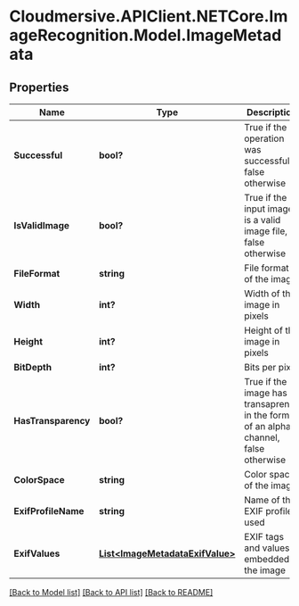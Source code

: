 # Cloudmersive.APIClient.NETCore.ImageRecognition.Model.ImageMetadata
## Properties

Name | Type | Description | Notes
------------ | ------------- | ------------- | -------------
**Successful** | **bool?** | True if the operation was successful, false otherwise | [optional] 
**IsValidImage** | **bool?** | True if the input image is a valid image file, false otherwise | [optional] 
**FileFormat** | **string** | File format of the image | [optional] 
**Width** | **int?** | Width of the image in pixels | [optional] 
**Height** | **int?** | Height of the image in pixels | [optional] 
**BitDepth** | **int?** | Bits per pixel | [optional] 
**HasTransparency** | **bool?** | True if the image has transaprency in the form of an alpha channel, false otherwise | [optional] 
**ColorSpace** | **string** | Color space of the image | [optional] 
**ExifProfileName** | **string** | Name of the EXIF profile used | [optional] 
**ExifValues** | [**List&lt;ImageMetadataExifValue&gt;**](ImageMetadataExifValue.md) | EXIF tags and values embedded in the image | [optional] 

[[Back to Model list]](../README.md#documentation-for-models) [[Back to API list]](../README.md#documentation-for-api-endpoints) [[Back to README]](../README.md)


